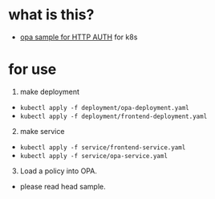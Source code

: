 # what is this?

- [opa sample for HTTP AUTH](https://www.openpolicyagent.org/docs/http-api-authorization.html) for k8s

# for use

1. make deployment

- `kubectl apply -f deployment/opa-deployment.yaml`
- `kubectl apply -f deployment/frontend-deployment.yaml`

2. make service

- `kubectl apply -f service/frontend-service.yaml`
- `kubectl apply -f service/opa-service.yaml`

3. Load a policy into OPA.

- please read head sample.
